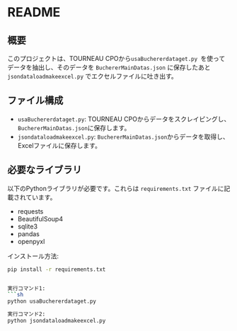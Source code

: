 # README

## 概要

このプロジェクトは、TOURNEAU CPOから`usaBuchererdataget.py `を使ってデータを抽出し、そのデータを `BuchererMainDatas.json` に保存したあと  `jsondataloadmakeexcel.py`  でエクセルファイルに吐き出す。
## ファイル構成

- `usaBuchererdataget.py`: TOURNEAU CPOからデータをスクレイピングし、`BuchererMainDatas.json`に保存します。
- `jsondataloadmakeexcel.py`: `BuchererMainDatas.json`からデータを取得し、Excelファイルに保存します。

## 必要なライブラリ

以下のPythonライブラリが必要です。これらは `requirements.txt` ファイルに記載されています。

- requests
- BeautifulSoup4
- sqlite3
- pandas
- openpyxl

インストール方法:
```sh
pip install -r requirements.txt


実行コマンド1:
```sh
python usaBuchererdataget.py

実行コマンド2:
python jsondataloadmakeexcel.py